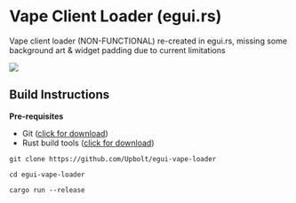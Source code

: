 # Vape Client Loader (egui.rs)

Vape client loader (NON-FUNCTIONAL) re-created in egui.rs, missing some background art & widget padding due to current limitations

![](https://cdn.discordapp.com/attachments/1061242547567075328/1116828579163017287/image.png)

## Build Instructions

**Pre-requisites**

- Git ([click for download](https://git-scm.com/download))
- Rust build tools ([click for download](https://rustup.rs/))

```
git clone https://github.com/Upbolt/egui-vape-loader
```

```
cd egui-vape-loader
```

```
cargo run --release
```

